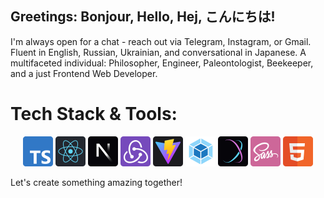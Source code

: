 ## Greetings: Bonjour, Hello, Hej, こんにちは!
I'm always open for a chat - reach out via Telegram, Instagram, or Gmail. Fluent in English, Russian, Ukrainian, and conversational in Japanese. A multifaceted individual: Philosopher, Engineer, Paleontologist, Beekeeper, and a just Frontend Web Developer.

<h1>Tech Stack & Tools:</h1>
<p align="center">
    <img src="./icons/ts.svg" title="TypeScript" height=48/>
    <img src="./icons/react.svg" title="React JS" height=48/>
    <img src="./icons/nextjs.svg" title="Next JS" height=48/>
    <img src="./icons/redux.svg" title="Redux" height=48/>
    <img src="./icons/vite.svg" title="Vite" height=48/>
    <img src="./icons/webpack.svg" title="Webpack" height=48/>
    <img src="./icons/stylex.svg" title="StyleX JS" height=48/>
    <img src="./icons/sass.svg" title="SASS" height=48/>
    <img src="./icons/html.svg" title="HTML 5"height=48/>
</p>

Let's create something amazing together!